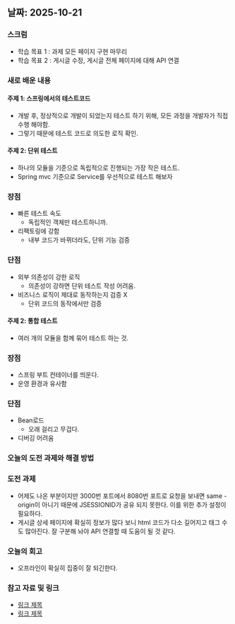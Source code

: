 ## 날짜: 2025-10-21

### 스크럼
- 학습 목표 1 : 과제 모든 페이지 구현 마무리
- 학습 목표 2 : 게시글 수정, 게시글 전체 페이지에 대해 API 연결

### 새로 배운 내용
#### 주제 1: 스프링에서의 테스트코드
- 개발 후, 정상적으로 개발이 되었는지 테스트 하기 위해, 모든 과정을 개발자가 직접 수행 해야함.
- 그렇기 때문에 테스트 코드로 의도한 로직 확인.

#### 주제 2: 단위 테스트
- 하나의 모듈을 기준으로 독립적으로 진행되는 가장 작은 테스트.
- Spring mvc 기준으로 Service를 우선적으로 테스트 해보자
### 장점
- 빠른 테스트 속도
    - 독립적인 객체만 테스트하니까.
- 리팩토링에 강함
    - 내부 코드가 바뀌더라도, 단위 기능 검증
    
### 단점
- 외부 의존성이 강한 로직
    - 의존성이 강하면 단위 테스트 작성 어려움.
- 비즈니스 로직이 제대로 동작하는지 검증 X
    - 단위 코드의 동작에서만 검증

#### 주제 2: 통합 테스트 
- 여러 개의 모듈을 함께 묶어 테스트 하는 것.
### 장점
- 스프링 부트 컨테이너를 띄운다.
- 운영 환경과 유사함

### 단점
- Bean로드
    - 오래 걸리고 무겁다.
- 디버깅 어려움
    
### 오늘의 도전 과제와 해결 방법
### 도전 과제 
- 어제도 나온 부분이지만 3000번 포트에서 8080번 포트로 요청을 보내면 same - origin이 아니기 때문에 JSESSIONID가 공유 되지 못한다.
이를 위한 추가 설정이 필요하다.
- 게시글 상세 페이지에 확실히 정보가 많다 보니 html 코드가 다소 길어지고 태그 수도 많아진다. 잘 구분해 놔야 API 연결할 때  도움이 될 것 같다.

### 오늘의 회고
- 오프라인이 확실히 집중이 잘 되긴한다.

### 참고 자료 및 링크
- [링크 제목](URL)
- [링크 제목](URL)
